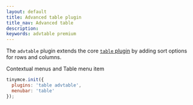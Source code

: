 ```yaml
---
layout: default
title: Advanced table plugin
title_nav: Advanced table
description:
keywords: advtable premium
---
```


The `advtable` plugin extends the core [`table` plugin]({{site.baseurl}}/plugins/table/) by adding sort options for rows and columns.

Contextual menus and Table menu item

```js
tinymce.init({
  plugins: 'table advtable',
  menubar: 'table'
});
```
